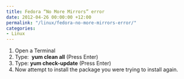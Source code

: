 ```yaml
---
title: Fedora “No More Mirrors” error
date: 2012-04-26 00:00:00 +12:00
permalink: "/linux/fedora-no-more-mirrors-error/"
categories:
- Linux
---
```


  1. Open a Terminal
  2. Type:  **yum clean all** (Press Enter)
  3. Type: **yum check-update** (Press Enter)
  4. Now attempt to install the package you were trying to install again.
